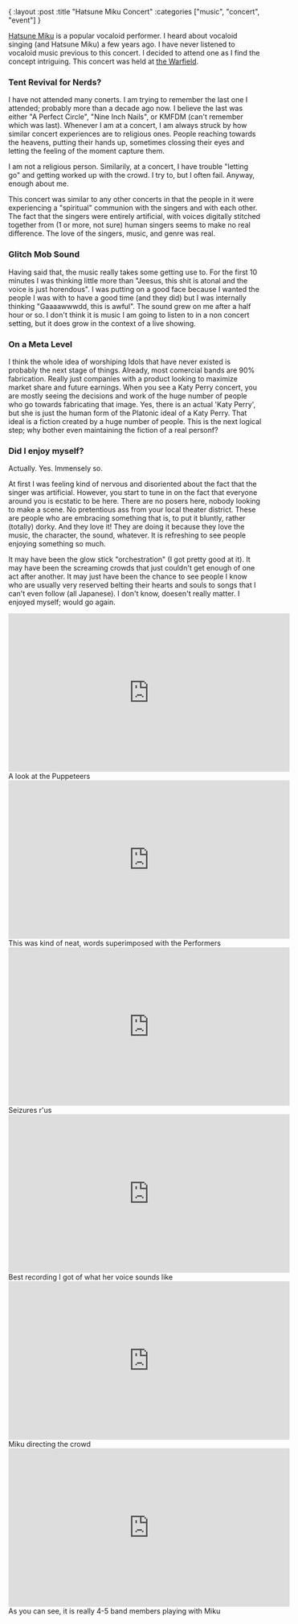 {
:layout :post
:title "Hatsune Miku Concert"
:categories ["music", "concert", "event"]
}


[Hatsune Miku](https://en.wikipedia.org/wiki/Hatsune_Miku) is a popular vocaloid performer. I heard about vocaloid singing (and Hatsune Miku) a few years ago. I have never listened to vocaloid music previous to this concert. I decided to attend one as I find the concept intriguing. This concert was held at [the Warfield](http://www.thewarfieldtheatre.com/).

### Tent Revival for Nerds?

I have not attended many conerts. I am trying to remember the last one I attended; probably more than a decade ago now. I believe the last was either "A Perfect Circle", "Nine Inch Nails", or KMFDM (can't remember which was last). Whenever I am at a concert, I am always struck by how similar concert experiences are to religious ones. People reaching towards the heavens, putting their hands up, sometimes clossing their eyes and letting the feeling of the moment capture them.

I am not a religious person. Similarily, at a concert, I have trouble "letting go" and getting worked up with the crowd. I try to, but I often fail. Anyway, enough about me.

This concert was similar to any other concerts in that the people in it were experiencing a "spiritual" communion with the singers and with each other. The fact that the singers were entirely artificial, with voices digitally stitched together from (1 or more, not sure) human singers seems to make no real difference. The love of the singers, music, and genre was real.

### Glitch Mob Sound

Having said that, the music really takes some getting use to. For the first 10 minutes I was thinking little more than "Jeesus, this shit is atonal and the voice is just horendous". I was putting on a good face because I wanted the people I was with to have a good time (and they did) but I was internally thinking "Gaaaawwwdd, this is awful". The sound grew on me after a half hour or so. I don't think it is music I am going to listen to in a non concert setting, but it does grow in the context of a live showing.

### On a Meta Level

I think the whole idea of worshiping Idols that have never existed is probably the next stage of things. Already, most comercial bands are 90% fabrication. Really just companies with a product looking to maximize market share and future earnings. When you see a Katy Perry concert, you are mostly seeing the decisions and work of the huge number of people who go towards fabricating that image. Yes, there is an actual 'Katy Perry', but she is just the human form of the Platonic ideal of a Katy Perry. That ideal is a fiction created by a huge number of people. This is the next logical step; why bother even maintaining the fiction of a real personf?

### Did I enjoy myself?

Actually. Yes. Immensely so.

At first I was feeling kind of nervous and disoriented about the fact that the singer was artificial. However, you start to tune in on the fact that everyone around you is ecstatic to be here. There are no posers here, nobody looking to make a scene. No pretentious ass from your local theater district. These are people who are embracing something that is, to put it bluntly, rather (totally) dorky. And they love it! They are doing it because they love the music, the character, the sound, whatever. It is refreshing to see people enjoying something so much.

It may have been the glow stick "orchestration" (I got pretty good at it). It may have been the screaming crowds that just couldn't get enough of one act after another. It may just have been the chance to see people I know who are usually very reserved belting their hearts and souls to songs that I can't even follow (all Japanese). I don't know, doesen't really matter. I enjoyed myself; would go again.

<div class="center"> <iframe width="560" height="315" src="https://www.youtube.com/embed/wwYmNrtlqho" frameborder="0" allowfullscreen></iframe>
<span class="subtext">A look at the Puppeteers</span>
</div>

<div class="center"> <iframe width="560" height="315" src="https://www.youtube.com/embed/oevkOAhNvrk" frameborder="0" allowfullscreen></iframe>
<span class="subtext">This was kind of neat, words superimposed with the Performers</span>
</div>


<div class="center"> <iframe width="560" height="315" src="https://www.youtube.com/embed/0V9TywrErys" frameborder="0" allowfullscreen></iframe>
<span class="subtext">Seizures r'us</span>
</div>

<div class="center"> <iframe width="560" height="315" src="https://www.youtube.com/embed/NJndY6quQxU" frameborder="0" allowfullscreen></iframe>
<span class="subtext">Best recording I got of what her voice sounds like</span>
</div>

<div class="center"> <iframe width="560" height="315" src="https://www.youtube.com/embed/rQkjTFktRw4" frameborder="0" allowfullscreen></iframe>
<span class="subtext">Miku directing the crowd</span>
</div>

<div class="center"> <iframe width="560" height="315" src="https://www.youtube.com/embed/riPcFd5RL0k" frameborder="0" allowfullscreen></iframe>
<span class="subtext">As you can see, it is really 4-5 band members playing with Miku</span>
</div>

